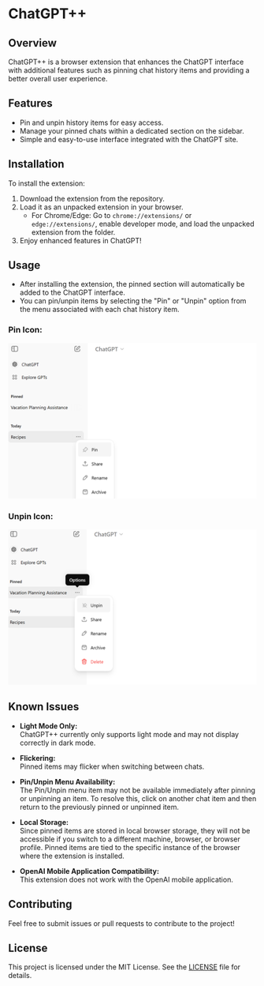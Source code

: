 # ChatGPT++

## Overview
ChatGPT++ is a browser extension that enhances the ChatGPT interface with additional features such as pinning chat history items and providing a better overall user experience.

## Features
- Pin and unpin history items for easy access.
- Manage your pinned chats within a dedicated section on the sidebar.
- Simple and easy-to-use interface integrated with the ChatGPT site.

## Installation
To install the extension:
1. Download the extension from the repository.
2. Load it as an unpacked extension in your browser.
   - For Chrome/Edge: Go to `chrome://extensions/` or `edge://extensions/`, enable developer mode, and load the unpacked extension from the folder.
3. Enjoy enhanced features in ChatGPT!

## Usage
- After installing the extension, the pinned section will automatically be added to the ChatGPT interface.
- You can pin/unpin items by selecting the "Pin" or "Unpin" option from the menu associated with each chat history item.

### Pin Icon:
![Pin Icon](./images/pin.png)

### Unpin Icon:
![Unpin Icon](./images/unpin.png)

## Known Issues

- **Light Mode Only:**  
  ChatGPT++ currently only supports light mode and may not display correctly in dark mode.
  
- **Flickering:**  
  Pinned items may flicker when switching between chats.

- **Pin/Unpin Menu Availability:**  
  The Pin/Unpin menu item may not be available immediately after pinning or unpinning an item. To resolve this, click on another chat item and then return to the previously pinned or unpinned item.

- **Local Storage:**  
  Since pinned items are stored in local browser storage, they will not be accessible if you switch to a different machine, browser, or browser profile. Pinned items are tied to the specific instance of the browser where the extension is installed.

- **OpenAI Mobile Application Compatibility:**  
  This extension does not work with the OpenAI mobile application.

## Contributing
Feel free to submit issues or pull requests to contribute to the project!

## License
This project is licensed under the MIT License. See the [LICENSE](./LICENSE) file for details.
